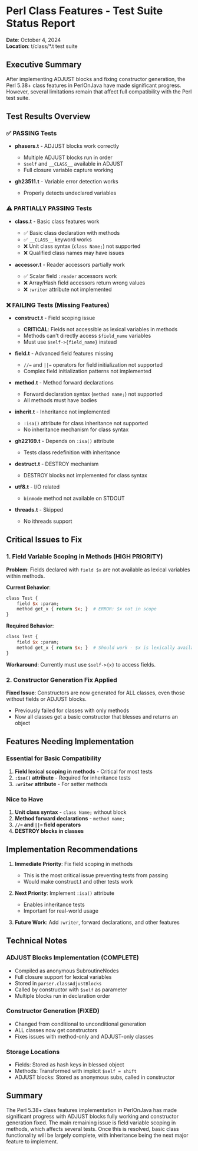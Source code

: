 # Perl Class Features - Test Suite Status Report
**Date**: October 4, 2024  
**Location**: t/class/*.t test suite

## Executive Summary
After implementing ADJUST blocks and fixing constructor generation, the Perl 5.38+ class features in PerlOnJava have made significant progress. However, several limitations remain that affect full compatibility with the Perl test suite.

## Test Results Overview

### ✅ PASSING Tests
- **phasers.t** - ADJUST blocks work correctly
  - Multiple ADJUST blocks run in order
  - `$self` and `__CLASS__` available in ADJUST
  - Full closure variable capture working

- **gh23511.t** - Variable error detection works
  - Properly detects undeclared variables

### ⚠️ PARTIALLY PASSING Tests
- **class.t** - Basic class features work
  - ✅ Basic class declaration with methods
  - ✅ `__CLASS__` keyword works
  - ❌ Unit class syntax (`class Name;`) not supported
  - ❌ Qualified class names may have issues

- **accessor.t** - Reader accessors partially work
  - ✅ Scalar field `:reader` accessors work
  - ❌ Array/Hash field accessors return wrong values
  - ❌ `:writer` attribute not implemented

### ❌ FAILING Tests (Missing Features)
- **construct.t** - Field scoping issue
  - **CRITICAL**: Fields not accessible as lexical variables in methods
  - Methods can't directly access `$field_name` variables
  - Must use `$self->{field_name}` instead

- **field.t** - Advanced field features missing
  - `//=` and `||=` operators for field initialization not supported
  - Complex field initialization patterns not implemented

- **method.t** - Method forward declarations
  - Forward declaration syntax (`method name;`) not supported
  - All methods must have bodies

- **inherit.t** - Inheritance not implemented
  - `:isa()` attribute for class inheritance not supported
  - No inheritance mechanism for class syntax

- **gh22169.t** - Depends on `:isa()` attribute
  - Tests class redefinition with inheritance

- **destruct.t** - DESTROY mechanism
  - DESTROY blocks not implemented for class syntax

- **utf8.t** - I/O related
  - `binmode` method not available on STDOUT

- **threads.t** - Skipped
  - No ithreads support

## Critical Issues to Fix

### 1. Field Variable Scoping in Methods (HIGH PRIORITY)
**Problem**: Fields declared with `field $x` are not available as lexical variables within methods.

**Current Behavior**:
```perl
class Test {
    field $x :param;
    method get_x { return $x; }  # ERROR: $x not in scope
}
```

**Required Behavior**:
```perl
class Test {
    field $x :param;
    method get_x { return $x; }  # Should work - $x is lexically available
}
```

**Workaround**: Currently must use `$self->{x}` to access fields.

### 2. Constructor Generation Fix Applied
**Fixed Issue**: Constructors are now generated for ALL classes, even those without fields or ADJUST blocks.
- Previously failed for classes with only methods
- Now all classes get a basic constructor that blesses and returns an object

## Features Needing Implementation

### Essential for Basic Compatibility
1. **Field lexical scoping in methods** - Critical for most tests
2. **`:isa()` attribute** - Required for inheritance tests
3. **`:writer` attribute** - For setter methods

### Nice to Have
1. **Unit class syntax** - `class Name;` without block
2. **Method forward declarations** - `method name;`
3. **`//=` and `||=` field operators**
4. **DESTROY blocks in classes**

## Implementation Recommendations

1. **Immediate Priority**: Fix field scoping in methods
   - This is the most critical issue preventing tests from passing
   - Would make construct.t and other tests work

2. **Next Priority**: Implement `:isa()` attribute
   - Enables inheritance tests
   - Important for real-world usage

3. **Future Work**: Add `:writer`, forward declarations, and other features

## Technical Notes

### ADJUST Blocks Implementation (COMPLETE)
- Compiled as anonymous SubroutineNodes
- Full closure support for lexical variables
- Stored in `parser.classAdjustBlocks`
- Called by constructor with `$self` as parameter
- Multiple blocks run in declaration order

### Constructor Generation (FIXED)
- Changed from conditional to unconditional generation
- ALL classes now get constructors
- Fixes issues with method-only and ADJUST-only classes

### Storage Locations
- Fields: Stored as hash keys in blessed object
- Methods: Transformed with implicit `$self = shift`
- ADJUST blocks: Stored as anonymous subs, called in constructor

## Summary
The Perl 5.38+ class features implementation in PerlOnJava has made significant progress with ADJUST blocks fully working and constructor generation fixed. The main remaining issue is field variable scoping in methods, which affects several tests. Once this is resolved, basic class functionality will be largely complete, with inheritance being the next major feature to implement.
